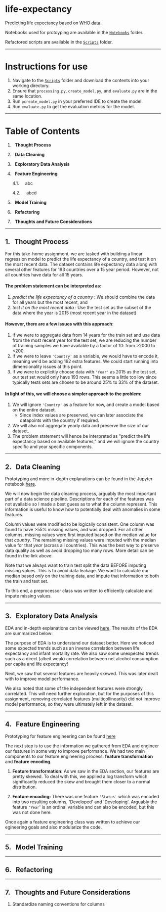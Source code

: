 # life-expectancy
Predicting life expectancy based on [WHO data](https://www.kaggle.com/datasets/kumarajarshi/life-expectancy-who).

Notebooks used for protoyping are available in the [`Notebooks`](https://github.com/s-mushnoori/life-expectancy/tree/main/Notebooks) folder.

Refactored scripts are available in the [`Scripts`](https://github.com/s-mushnoori/life-expectancy/tree/main/Scripts) folder. 

---

# Instructions for use

1. Navigate to the [`Scripts`](https://github.com/s-mushnoori/life-expectancy/tree/main/Scripts) folder and download the contents into your working directory. 
2. Ensure that `processing.py`, `create_model.py`, and `evaluate.py` are in the same location.
3. Run `pcreate_model.py` in your preferred IDE to create the model.
4. Run `evaluate.py` to get the evaluation metrics for the model. 

---

# Table of Contents
1. &nbsp; **Thought Process**

2. &nbsp; **Data Cleaning**

3. &nbsp; **Exploratory Data Analysis**

4. &nbsp; **Feature Engineering**
  
    4.1. &nbsp;&nbsp;&nbsp; abc
    
    4.2. &nbsp;&nbsp;&nbsp; abcd

5. &nbsp; **Model Training**

6. &nbsp; **Refactoring**

7. &nbsp; **Thoughts and Future Considerations**

---
## 1. &nbsp; Thought Process
For this take-home assignment, we are tasked with building a linear regression model to predict the life expectancy of a country, and test it on the most recent data. The dataset contains life expectancy data along with several other features for 193 countries over a 15 year period. However, not all countries have data for all 15 years. 

#### The problem statement can be interpreted as:
1. _predict the life expectancy of a country_ : We should combine the data for all years but the most recent, and
2. _test it on the most recent data_ : Use the test set as the subset of the data where the year is 2015 (most recent year in the dataset)

#### However, there are a few issues with this approach:
1. If we were to aggregate data from 14 years for the train set and use data from the most recent year for the test set, we are reducing the number of training samples we have available by  a factor of 10: from >2000 to <200.
2. If we were to leave `'Country'` as a variable, we would have to encode it, meaning we'd be adding 192 extra features. We could start running into dimensionality issues at this point.
3. If we were to explicitly choose data with `'Year'` as 2015 as the test set, our test set would only have 193 rows. This seems a little too low since typically tests sets are chosen to be around 25% to 33% of the dataset.

#### In light of this, we will choose a simpler approach to the problem:
1. We will ignore `'Country'` as a feature for now, and create a model based on the entire dataset. 
    - Since index values are preserved, we can later associate the datapoints with the country if required.
2. We will also not aggregate yearly data and preserve the size of our dataset. 
3. The problem statement will hence be interpreted as "predict the life expectancy based on available features," and we will ignore the country specific and year specific components. 


---
## 2. &nbsp; Data Cleaning
Prototyping and more in-depth explanations can be found in the Jupyter notebook [here](https://github.com/s-mushnoori/life-expectancy/blob/main/Notebooks/1_cleaning.ipynb).

We will now begin the data cleaning process, arguably the most important part of a data science pipeline. Descriptions for each of the features was not available so I made a best guess as to what the column represent. This information is useful to know how to potentially deal with anomalies in some features. 

Column values were modified to be logically consistent. One column was found to have >55% missing values, and was dropped. For all other columns, missing values were first imputed based on the median value for that _country_. The remaining missing values were imputed with the median value for that _year_ (across all countries). This was the best way to preserve data quality as well as avoid dropping too many rows. More detail can be found in the link above. 

Note that we always want to train test split the data BEFORE imputing missing values. This is to avoid data leakage. We want to calculate our median based _only_ on the training data, and impute that information to both the train and test set. 

To this end, a preprocessor class was written to efficiently calculate and impute missing values. 

---
## 3. &nbsp; Exploratory Data Analysis
EDA and in-depth explanations can be viewed [here](https://github.com/s-mushnoori/life-expectancy/blob/main/Notebooks/2_EDA.ipynb). The results of the EDA are summarized below:

The purpose of EDA is to understand our dataset better. Here we noticed some expected trends such as an inverse correlation between life expectancy and infant mortality rate. 
We also saw some unexpected trends such as a direct (albeit weak) correlation between net alcohol consumption per capita and life expectancy!

Next, we saw that several features are heavily skewed. This was later dealt with to improve model performance. 

We also noted that some of the independent features were strongly correlated. This will need further exploration, but for the purposes of this assignment, removing correlated features (multicollinearity) did not improve model performance, so they were ultimately left in the dataset. 

---
## 4. &nbsp; Feature Engineering
Prototyping for feature engineering can be found [here](https://github.com/s-mushnoori/life-expectancy/blob/main/Notebooks/3_feature_engineering.ipynb)

The next step is to use the information we gathered from EDA and engineer our features in some way to improve performance. We had two main components to our feature engineering process: **feature transformation** and **feature encoding**.

1. **Feature transformation:** As we saw in the EDA section, our features are pretty skewed. To deal with this, we applied a log transform which significantly reduced the skew and brought them closer to a normal distribution. 

2. **Feature encoding:** There was one feature `'Status'` which was encoded into two resulting columns, 'Developed' and 'Developing'. Arguably the feature `'Year`' is an ordinal variable and can also be encoded, but this was not done here. 

Once again a feature engineering class was written to achieve our egineering goals and also modularize the code. 

---
## 5. &nbsp; Model Training


---
## 6. &nbsp; Refactoring


---
## 7. &nbsp; Thoughts and Future Considerations
1. Standardize naming conventions for columns
